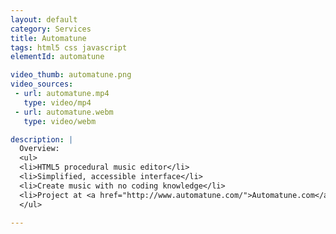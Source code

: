 ```yaml
---
layout: default
category: Services
title: Automatune
tags: html5 css javascript
elementId: automatune

video_thumb: automatune.png
video_sources:
 - url: automatune.mp4
   type: video/mp4
 - url: automatune.webm
   type: video/webm

description: |
  Overview:
  <ul>
  <li>HTML5 procedural music editor</li>
  <li>Simplified, accessible interface</li>
  <li>Create music with no coding knowledge</li>
  <li>Project at <a href="http://www.automatune.com/">Automatune.com</a></li>
  </ul>

---
```


